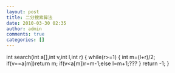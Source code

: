 ```yaml
---
layout: post
title: 二分搜索算法
date: 2010-03-30 02:35
author: admin
comments: true
categories: []
---
```

int search(int a[],int v,int l,int r)
{
while(r&gt;=1)
{
int m=(l+r)/2;
if(v==a[m])return m;
if(v&lt;a[m])r=m-1;else l=m+1;???
}
return -1;
}
